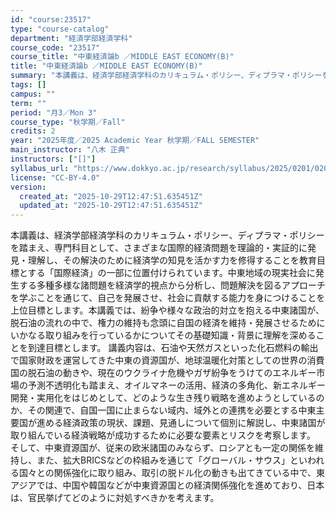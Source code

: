 ```yaml
---
id: "course:23517"
type: "course-catalog"
department: "経済学部経済学科"
course_code: "23517"
course_title: "中東経済論b ／MIDDLE EAST ECONOMY(B)"
title: "中東経済論b ／MIDDLE EAST ECONOMY(B)"
summary: "本講義は、経済学部経済学科のカリキュラム・ポリシー、ディプラマ・ポリシーを踏まえ、専門科目として、さまざまな国際的経済問題を理論的・実証的に発見・理解し、その解決のために経済学の知見を活かす力を修得することを教育目標とする「国際経済」の一部…"
tags: []
campus: ""
term: ""
period: "月3／Mon 3"
course_type: "秋学期／Fall"
credits: 2
year: "2025年度／2025 Academic Year 秋学期／FALL SEMESTER"
main_instructor: "八木 正典"
instructors: ["[]"]
syllabus_url: "https://www.dokkyo.ac.jp/research/syllabus/2025/0201/0201_23517_ja_JP.html"
license: "CC-BY-4.0"
version:
  created_at: "2025-10-29T12:47:51.635451Z"
  updated_at: "2025-10-29T12:47:51.635451Z"
---
```

本講義は、経済学部経済学科のカリキュラム・ポリシー、ディプラマ・ポリシーを踏まえ、専門科目として、さまざまな国際的経済問題を理論的・実証的に発見・理解し、その解決のために経済学の知見を活かす力を修得することを教育目標とする「国際経済」の一部に位置付けられています。中東地域の現実社会に発生する多種多様な諸問題を経済学的視点から分析し、問題解決を図るアプローチを学ぶことを通じて、自己を発展させ、社会に貢献する能力を身につけることを上位目標とします。本講義では、紛争や様々な政治的対立を抱える中東諸国が、脱石油の流れの中で、権力の維持も念頭に自国の経済を維持・発展させるためにいかなる取り組みを行っているかについてその基礎知識・背景に理解を深めることを到達目標とします。 講義内容は、石油や天然ガスといった化石燃料の輸出で国家財政を運営してきた中東の資源国が、地球温暖化対策としての世界の消費国の脱石油の動きや、現在のウクライナ危機やガザ紛争をうけてのエネルギー市場の予測不透明化も踏まえ、オイルマネーの活用、経済の多角化、新エネルギー開発・実用化をはじめとして、どのような生き残り戦略を進めようとしているのか、その関連で、自国一国に止まらない域内、域外との連携を必要とする中東主要国が進める経済政策の現状、課題、見通しについて個別に解説し、中東諸国が取り組んでいる経済戦略が成功するために必要な要素とリスクを考察します。 そして、中東資源国が、従来の欧米諸国のみならず、ロシアとも一定の関係を維持し、また、拡大BRICSなどの枠組みを通じて「グローバル・サウス」といわれる国々との関係強化に取り組み、取引の脱ドル化の動きも出てきている中で、東アジアでは、中国や韓国などが中東資源国との経済関係強化を進めており、日本は、官民挙げてどのように対処すべきかを考えます。
